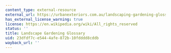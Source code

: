 ```yaml
---
content_type: external-resource
external_url: https://urbanexteriors.com.au/landscaping-gardening-glossary/
has_external_license_warning: true
license: https://en.wikipedia.org/wiki/All_rights_reserved
status: ''
title: Landscape Gardening Glossary
uid: 23dfdf7c-e544-4afe-872b-10fdddd8cddb
wayback_url: ''
---
```

